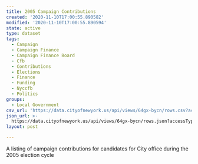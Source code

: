 ```yaml
---
title: 2005 Campaign Contributions
created: '2020-11-10T17:00:55.890582'
modified: '2020-11-10T17:00:55.890594'
state: active
type: dataset
tags:
  - Campaign
  - Campaign Finance
  - Campaign Finance Board
  - Cfb
  - Contributions
  - Elections
  - Finance
  - Funding
  - Nyccfb
  - Politics
groups:
  - Local Government
csv_url: 'https://data.cityofnewyork.us/api/views/64gx-bycn/rows.csv?accessType=DOWNLOAD'
json_url: >-
  https://data.cityofnewyork.us/api/views/64gx-bycn/rows.json?accessType=DOWNLOAD
layout: post

---
```

A listing of campaign contributions for candidates for City office during the 2005 election cycle
